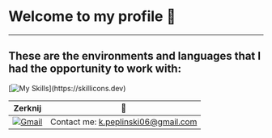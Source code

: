 # Welcome to my profile 👋
---
## These are the environments and languages that I had the opportunity to work with:
[![My Skills](https://skillicons.dev/icons?i=vscode,visualstudio,js,ts,jquery,nodejs,angular,php,java,cpp,cs,py,postgres,html,css,,)](https://skillicons.dev)


| Zerknij | 👀 |
| ------------- | ------------- |
| [![Gmail](https://skillicons.dev/icons?i=gmail)](https://skillicons.dev)  | Contact me: k.peplinski06@gmail.com  |


  


<!--
**kondzio-p/kondzio-p** is a ✨ _special_ ✨ repository because its `README.md` (this file) appears on your GitHub profile.
-->

